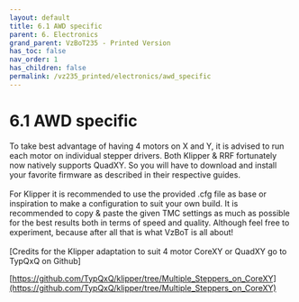```yaml
---
layout: default
title: 6.1 AWD specific
parent: 6. Electronics
grand_parent: VzBoT235 - Printed Version
has_toc: false
nav_order: 1
has_children: false
permalink: /vz235_printed/electronics/awd_specific
---
```


# 6.1 AWD specific

To take best advantage of having 4 motors on X and Y, it is advised to run each motor on individual stepper drivers. Both Klipper & RRF fortunately now natively supports QuadXY. So you will have to download and install your favorite firmware as described in their respective guides.
<br>
<br>
For Klipper it is recommended to use the provided .cfg file as base or inspiration to make a configuration to suit your own build. It is recommended to copy & paste the given TMC settings as much as possible for the best results both in terms of speed and quality. Although feel free to experiment, because after all that is what VzBoT is all about!
<br>
<br>
[Credits for the Klipper adaptation to suit 4 motor CoreXY or QuadXY go to TypQxQ on Github]
<br>

[https://github.com/TypQxQ/klipper/tree/Multiple_Steppers_on_CoreXY](https://github.com/TypQxQ/klipper/tree/Multiple_Steppers_on_CoreXY)